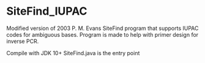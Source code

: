 # SiteFind_IUPAC
Modified version of 2003 P. M. Evans SiteFind program that supports IUPAC codes for ambiguous bases. Program is made to help with primer design for inverse PCR.


Compile with JDK 10+
SiteFind.java is the entry point

